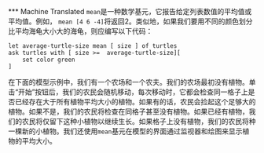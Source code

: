 ﻿*** Machine Translated
`mean`是一种数学基元，它报告给定列表数值的平均值或平均值。例如， `mean [4 6 -4]`将返回2。类似地，如果我们要用不同的颜色划分比平均海龟大小大的海龟，则应编写以下代码： 

```
let average-turtle-size mean [ size ] of turtles
ask turtles with [ size >=  average-turtle-size][ 
    set color green 
]
```


在下面的模型示例中，我们有一个农场和一个农夫。我们的农场最初没有植物。单击“开始”按钮后，我们的农民会随机移动，每次移动时，它都会检查同一格子上是否已经存在大于所有植物平均大小的植物。如果有的话，农民会捡起这个足够大的植物。如果不是，我们的农民将检查在同格子甚至没有植物。如果已经有植物，我们的农民将仅留下这种小植物以继续生长。如果格子上没有植物，我们的农民将种一棵新的小植物。我们还使用`mean`基元在模型的界面通过监视器和绘图来显示植物的平均大小。